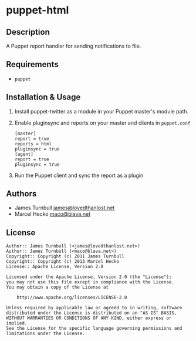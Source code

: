 puppet-html
==============

Description
-----------

A Puppet report handler for sending notifications to file.

Requirements
------------

* `puppet`

Installation & Usage
--------------------

1.  Install puppet-twitter as a module in your Puppet master's module
    path.

2.  Enable pluginsync and reports on your master and clients in `puppet.conf`

        [master]
        report = true
        reports = html 
        pluginsync = true
        [agent]
        report = true
        pluginsync = true

3.  Run the Puppet client and sync the report as a plugin

Authors
------

* James Turnbull <james@lovedthanlost.net>
* Marcel Hecko <maco@blava.net>

License
-------

    Author:: James Turnbull (<james@lovedthanlost.net>)
    Author:: James Turnbull (<maco@blava.net>)
    Copyright:: Copyright (c) 2011 James Turnbull
    Copyright:: Copyright (c) 2013 Marcel Hecko
    License:: Apache License, Version 2.0

    Licensed under the Apache License, Version 2.0 (the "License");
    you may not use this file except in compliance with the License.
    You may obtain a copy of the License at

        http://www.apache.org/licenses/LICENSE-2.0

    Unless required by applicable law or agreed to in writing, software
    distributed under the License is distributed on an "AS IS" BASIS,
    WITHOUT WARRANTIES OR CONDITIONS OF ANY KIND, either express or implied.
    See the License for the specific language governing permissions and
    limitations under the License.
